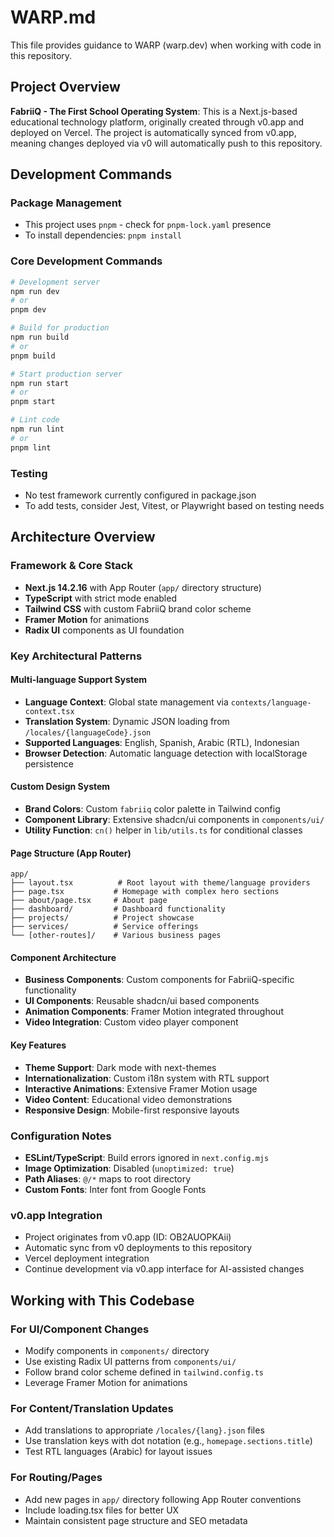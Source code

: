 # WARP.md

This file provides guidance to WARP (warp.dev) when working with code in this repository.

## Project Overview

**FabriiQ - The First School Operating System**: This is a Next.js-based educational technology platform, originally created through v0.app and deployed on Vercel. The project is automatically synced from v0.app, meaning changes deployed via v0 will automatically push to this repository.

## Development Commands

### Package Management
- This project uses `pnpm` - check for `pnpm-lock.yaml` presence
- To install dependencies: `pnpm install`

### Core Development Commands
```bash
# Development server
npm run dev
# or
pnpm dev

# Build for production  
npm run build
# or
pnpm build

# Start production server
npm run start
# or  
pnpm start

# Lint code
npm run lint
# or
pnpm lint
```

### Testing
- No test framework currently configured in package.json
- To add tests, consider Jest, Vitest, or Playwright based on testing needs

## Architecture Overview

### Framework & Core Stack
- **Next.js 14.2.16** with App Router (`app/` directory structure)
- **TypeScript** with strict mode enabled
- **Tailwind CSS** with custom FabriiQ brand color scheme
- **Framer Motion** for animations
- **Radix UI** components as UI foundation

### Key Architectural Patterns

#### Multi-language Support System
- **Language Context**: Global state management via `contexts/language-context.tsx`
- **Translation System**: Dynamic JSON loading from `/locales/{languageCode}.json`
- **Supported Languages**: English, Spanish, Arabic (RTL), Indonesian
- **Browser Detection**: Automatic language detection with localStorage persistence

#### Custom Design System
- **Brand Colors**: Custom `fabriiq` color palette in Tailwind config
- **Component Library**: Extensive shadcn/ui components in `components/ui/`
- **Utility Function**: `cn()` helper in `lib/utils.ts` for conditional classes

#### Page Structure (App Router)
```
app/
├── layout.tsx          # Root layout with theme/language providers
├── page.tsx           # Homepage with complex hero sections
├── about/page.tsx     # About page
├── dashboard/         # Dashboard functionality  
├── projects/          # Project showcase
├── services/          # Service offerings
└── [other-routes]/    # Various business pages
```

#### Component Architecture
- **Business Components**: Custom components for FabriiQ-specific functionality
- **UI Components**: Reusable shadcn/ui based components
- **Animation Components**: Framer Motion integrated throughout
- **Video Integration**: Custom video player component

#### Key Features
- **Theme Support**: Dark mode with next-themes
- **Internationalization**: Custom i18n system with RTL support  
- **Interactive Animations**: Extensive Framer Motion usage
- **Video Content**: Educational video demonstrations
- **Responsive Design**: Mobile-first responsive layouts

### Configuration Notes
- **ESLint/TypeScript**: Build errors ignored in `next.config.mjs`
- **Image Optimization**: Disabled (`unoptimized: true`)
- **Path Aliases**: `@/*` maps to root directory
- **Custom Fonts**: Inter font from Google Fonts

### v0.app Integration
- Project originates from v0.app (ID: OB2AUOPKAii)
- Automatic sync from v0 deployments to this repository
- Vercel deployment integration
- Continue development via v0.app interface for AI-assisted changes

## Working with This Codebase

### For UI/Component Changes
- Modify components in `components/` directory
- Use existing Radix UI patterns from `components/ui/`
- Follow brand color scheme defined in `tailwind.config.ts`
- Leverage Framer Motion for animations

### For Content/Translation Updates  
- Add translations to appropriate `/locales/{lang}.json` files
- Use translation keys with dot notation (e.g., `homepage.sections.title`)
- Test RTL languages (Arabic) for layout issues

### For Routing/Pages
- Add new pages in `app/` directory following App Router conventions
- Include loading.tsx files for better UX
- Maintain consistent page structure and SEO metadata